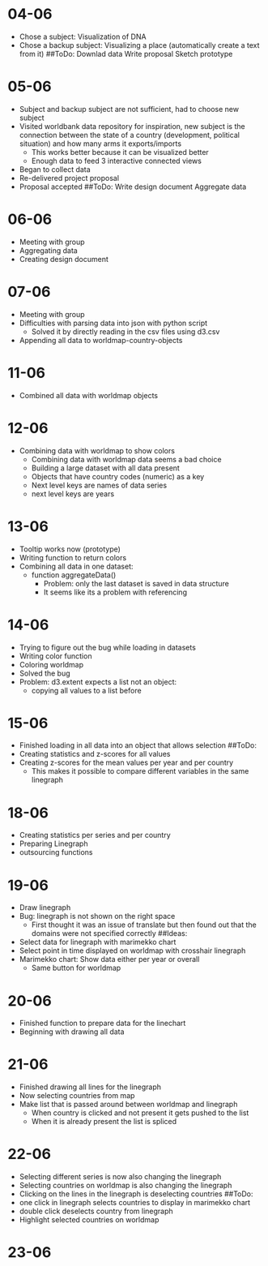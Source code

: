 # 04-06
- Chose a subject: Visualization of DNA
- Chose a backup subject: Visualizing a place (automatically create a text from it)
##ToDo:
Downlad data
Write proposal
Sketch prototype

# 05-06
- Subject and backup subject are not sufficient, had to choose new subject
- Visited worldbank data repository for inspiration, new subject is the connection between the state of a country (development, political situation) and how many arms it exports/imports
  - This works better because it can be visualized better
  - Enough data to feed 3 interactive connected views
- Began to collect data
- Re-delivered project proposal
- Proposal accepted
##ToDo:
Write design document
Aggregate data

# 06-06
- Meeting with group
- Aggregating data
- Creating design document

# 07-06
- Meeting with group
- Difficulties with parsing data into json with python script
  - Solved it by directly reading in the csv files using d3.csv
- Appending all data to worldmap-country-objects

# 11-06
- Combined all data with worldmap objects

# 12-06
- Combining data with worldmap to show colors
  - Combining data with worldmap data seems a bad choice
  - Building a large dataset with all data present
  - Objects that have country codes (numeric) as a key
  - Next level keys are names of data series
  - next level keys are years

# 13-06
- Tooltip works now (prototype)
- Writing function to return colors
- Combining all data in one dataset:
  - function aggregateData()
    - Problem: only the last dataset is saved in data structure
    - It seems like its a problem with referencing

# 14-06
- Trying to figure out the bug while loading in datasets
- Writing color function
- Coloring worldmap
- Solved the bug
- Problem: d3.extent expects a list not an object:
  - copying all values to a list before


# 15-06
- Finished loading in all data into an object that allows selection
##ToDo:
- Creating statistics and z-scores for all values
- Creating z-scores for the mean values per year and per country
  - This makes it possible to compare different variables in the same linegraph

# 18-06
- Creating statistics per series and per country
- Preparing Linegraph
- outsourcing functions

# 19-06
- Draw linegraph
- Bug: linegraph is not shown on the right space
  - First thought it was an issue of translate but then found out that the domains
    were not specified correctly
##Ideas:
- Select data for linegraph with marimekko chart
- Select point in time displayed on worldmap with crosshair linegraph
- Marimekko chart: Show data either per year or overall
  - Same button for worldmap

# 20-06
- Finished function to prepare data for the linechart
- Beginning with drawing all data

# 21-06
- Finished drawing all lines for the linegraph
- Now selecting countries from map
- Make list that is passed around between worldmap and linegraph
  - When country is clicked and not present it gets pushed to the list
  - When it is already present the list is spliced

# 22-06
- Selecting different series is now also changing the linegraph
- Selecting countries on worldmap is also changing the linegraph
- Clicking on the lines in the linegraph is deselecting countries
##ToDo:
- one click in linegraph selects countries to display in marimekko chart
- double click deselects country from linegraph
- Highlight selected countries on worldmap

# 23-06
